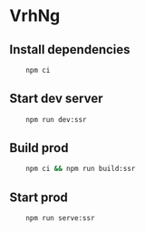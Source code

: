 # VrhNg

## Install dependencies

```sh
    npm ci
```

## Start dev server

```sh
    npm run dev:ssr
```

## Build prod

```sh
    npm ci && npm run build:ssr
```

## Start prod

```sh
    npm run serve:ssr
```
